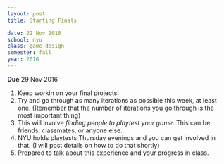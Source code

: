 ```yaml
---
layout: post
title: Starting Finals

date: 22 Nov 2016
school: nyu
class: game design
semester: fall
year: 2016
---
```


**Due** 29 Nov 2016

1. Keep workin on your final projects! 
2. Try and go through as many iterations as possible this week, at least one. (Remember that the number of iterations you go through is the most important thing)
3. This will involve *finding people to playtest your game*. This can be friends, classmates, or anyone else.
4. NYU holds playtests Thursday evenings and you can get involved in that. (I will post details on how to do that shortly)
5. Prepared to talk about this experience and your progress in class.